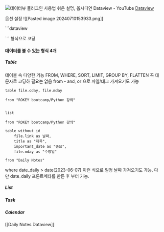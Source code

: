![데이터뷰 플러그인 사용법 쉬운 설명, 옵시디언 Dataview - YouTube](https://www.youtube.com/watch?v=Iv7wCJArqPI&list=PL-KPFbwFiAWA3bR3QSK3w6r_XM0KRzEFl&index=11)
[Dataview](https://blacksmithgu.github.io/obsidian-dataview/)

옵션 설정
![[Pasted image 20240710153933.png]]

\`\`\`dataview

\`\`\`
형식으로 코딩
#### 데이터를 볼 수 있는 형식 4개
##### Table
테이블 속 다양한 기능
FROM, WHERE, SORT, LIMIT, GROUP BY, FLATTEN
꼭 대문자로 코딩하 필요는 없음
from - and, or 으로 파일/태그 가져오기도 가능
```dataview
table file.cday, file.mday

from "ROKEY bootcamp/Python 강의"


```
```dataview
list
	
from "ROKEY bootcamp/Python 강의"
```
```dataview
table without id
	file.link as 날짜,
	title as "제목",
	important_date as "중요",
	file.mday as "수정일"

from "Daily Notes"
```

where date_daily > date(2023-06-07) 이런 식으로 일정 날짜 가져오기도 가능.
다만 date_daily 프론트메타를 만든 후 부터 가능.
##### List
##### Task
##### Calendar


[[Daily Notes Dataview]]


